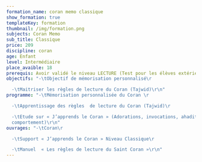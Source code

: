 ```yaml
---
formation_name: coran memo classique
show_formation: true
templateKey: formation
thumbnail: /img/formation.png
subjects: Coran Memo
sub_title: Classique
price: 209
discipline: coran
age: Enfant
level: Intermédiaire
place_avaible: 18
prerequis: Avoir validé le niveau LECTURE (Test pour les élèves extérieur)
objectifs: "-\tObjectif de mémorisation personnalisé\r

  -\tMaitriser les règles de lecture du Coran (Tajwid)\r\n"
programme: "-\tMémorisation personnalisée du Coran \r

  -\tApprentissage des règles  de lecture du Coran (Tajwid)\r

  -\tEtude sur « J’apprends le Coran » (Adorations, invocations, ahadith,
  comportement)\r\n"
ouvrages: "-\tCoran\r

  -\tSupport « J’apprends le Coran » Niveau Classique\r

  -\tManuel  « Les règles de lecture du Saint Coran »\r\n"
---
```

